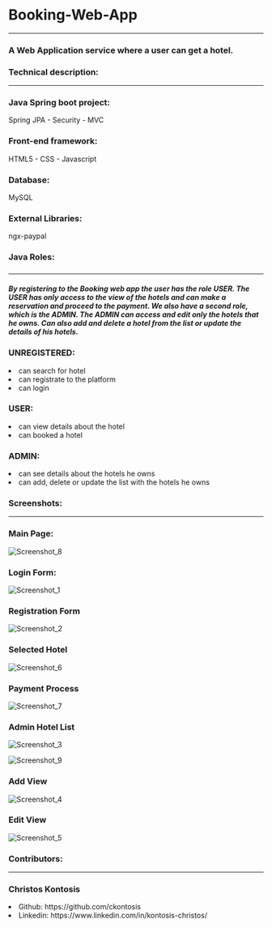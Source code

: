 # Booking-Web-App 
<hr>
<h3>A Web Application service where a user can get a hotel.</h3>

<h3>Technical description: </h3><hr>

<h3>Java Spring boot project: </h3>
Spring JPA - Security - MVC

<h3>Front-end framework:</h3>
HTML5 - CSS - Javascript

<h3>Database:</h3>
MySQL

<h3>External Libraries:</h3>
ngx-paypal 

<h3>Java Roles: <h3><hr>

<h5>By registering to the Booking web app the user has the role USER. The USER has only access to the view of the hotels and can make a reservation and proceed to the payment.
We also have a second role, which is the ADMIN. The ADMIN can access and edit only the hotels that he owns. Can also add and delete a hotel from the list or update the details 
  of his hotels.</h5>

<h3>UNREGISTERED:</h3>

<li> can search for hotel </li>
<li> can registrate to the platform </li>
<li> can login </li>

<h3>USER:</h3>

<li> can view details about the hotel</li>
<li> can booked a hotel </li>

<h3>ADMIN:</h3>

<li> can see details about the hotels he owns</li>
<li> can add, delete or update the list with the hotels he owns</li>

  <h3>Screenshots: </h3><hr>

<h3>Main Page:</h3>

![Screenshot_8](https://user-images.githubusercontent.com/79996911/136164044-b8520512-eb19-4246-9614-6329d4f040dd.png)

<h3>Login Form:</h3>

![Screenshot_1](https://user-images.githubusercontent.com/79996911/136164672-94e33757-5fea-4c50-a88b-fc332c08cbd6.png)

<h3>Registration Form</h3>

![Screenshot_2](https://user-images.githubusercontent.com/79996911/136164767-d7a1832e-106f-4ead-a698-f9ecc01023fe.png)

<h3>Selected Hotel</h3>

![Screenshot_6](https://user-images.githubusercontent.com/79996911/136164909-723d4e3e-1986-4f05-a431-28ad4cd42e99.png)

<h3>Payment Process</h3>

![Screenshot_7](https://user-images.githubusercontent.com/79996911/136165060-d2d52ab7-1652-4240-9035-b79fefd407bb.png)

<h3>Admin Hotel List</h3>

![Screenshot_3](https://user-images.githubusercontent.com/79996911/136165124-ab7edec2-b658-4fc5-b322-eac1feb061f8.png)

![Screenshot_9](https://user-images.githubusercontent.com/79996911/136165478-a963d1f7-e7bc-4799-8a6e-4bb08ecf736e.png)

<h3>Add View</h3>

![Screenshot_4](https://user-images.githubusercontent.com/79996911/136165581-2ed266e2-6426-4cab-b67f-e05dc91614c6.png)

<h3>Edit View</h3>

![Screenshot_5](https://user-images.githubusercontent.com/79996911/136165654-9d629556-1800-467b-8550-30753e242b51.png)

  <h3>Contributors:</h3><hr>

<h3>Christos Kontosis</h3>

<li>Github: https://github.com/ckontosis </li>
<li>Linkedin: https://www.linkedin.com/in/kontosis-christos/ </li>


